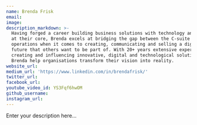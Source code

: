 ```yaml
---
name: Brenda Frisk
email:
image:
description_markdown: >-
  Having forged a career building business solutions with technology and digital
  at their core, Brenda excels at bridging the gap between the C-suite and
  operations when it comes to creating, communicating and selling a digital
  future that others want to be part of. With 20+ years extensive experience
  creating and influencing innovative, digital and technological solutions
  Brenda help organisations transform their vision into reality.
website_url:
medium_url: 'https://www.linkedin.com/in/brendafrisk/'
twitter_url:
facebook_url:
youtube_video_id: YS3Fqf6hwOM
github_username:
instagram_url:
---
```


Enter your description here...
